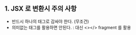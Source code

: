 


## 1. JSX 로 변환시 주의 사항

- 반드시 하나의 태그로 감싸야 한다. (무조건)
- 의미없는 태그를 활용하면 안된다.
  : 대신 <></> fragment 를 활용